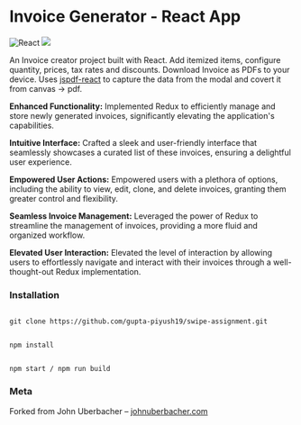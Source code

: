 # Invoice Generator - React App

![React](https://img.shields.io/badge/react-%2320232a.svg?style=for-the-badge&logo=react&logoColor=%2361DAFB) ![](https://img.shields.io/badge/bootstrap-%23563D7C.svg?style=for-the-badge&logo=bootstrap&logoColor=white)

An Invoice creator project built with React. Add itemized items, configure quantity, prices, tax rates and discounts. Download Invoice as PDFs to your device. Uses [jspdf-react](https://www.npmjs.com/package/jspdf-react) to capture the data from the modal and covert it from canvas -> pdf.

**Enhanced Functionality:** Implemented Redux to efficiently manage and store newly generated invoices, significantly elevating the application's capabilities.

**Intuitive Interface:** Crafted a sleek and user-friendly interface that seamlessly showcases a curated list of these invoices, ensuring a delightful user experience.

**Empowered User Actions:** Empowered users with a plethora of options, including the ability to view, edit, clone, and delete invoices, granting them greater control and flexibility.

**Seamless Invoice Management:** Leveraged the power of Redux to streamline the management of invoices, providing a more fluid and organized workflow.

**Elevated User Interaction:** Elevated the level of interaction by allowing users to effortlessly navigate and interact with their invoices through a well-thought-out Redux implementation.

### Installation

```

git clone https://github.com/gupta-piyush19/swipe-assignment.git


npm install


npm start / npm run build

```

### Meta

Forked from John Uberbacher – [johnuberbacher.com](https://johnuberbacher.com)
